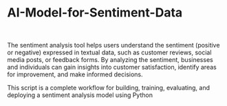 # AI-Model-for-Sentiment-Data

<br>

The sentiment analysis tool helps users understand the sentiment (positive or negative) expressed in textual data, such as customer reviews, social media posts, or feedback forms. By analyzing the sentiment, businesses and individuals can gain insights into customer satisfaction, identify areas for improvement, and make informed decisions.
<br>


This script is a complete workflow for building, training, evaluating, and deploying a sentiment analysis model using Python

